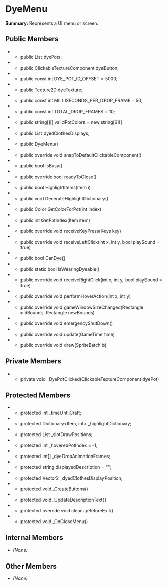 # DyeMenu

**Summary:** Represents a UI menu or screen.

## Public Members
- - public List<ClickableTextureComponent> dyePots;
- - public ClickableTextureComponent dyeButton;
- - public const int DYE_POT_ID_OFFSET = 5000;
- - public Texture2D dyeTexture;
- - public const int MILLISECONDS_PER_DROP_FRAME = 50;
- - public const int TOTAL_DROP_FRAMES = 10;
- - public string[][] validPotColors = new string[6][]
- - public List<ClickableTextureComponent> dyedClothesDisplays;
- - public DyeMenu()
- - public override void snapToDefaultClickableComponent()
- - public bool IsBusy()
- - public override bool readyToClose()
- - public bool HighlightItems(Item i)
- - public void GenerateHighlightDictionary()
- - public Color GetColorForPot(int index)
- - public int GetPotIndex(Item item)
- - public override void receiveKeyPress(Keys key)
- - public override void receiveLeftClick(int x, int y, bool playSound = true)
- - public bool CanDye()
- - public static bool IsWearingDyeable()
- - public override void receiveRightClick(int x, int y, bool playSound = true)
- - public override void performHoverAction(int x, int y)
- - public override void gameWindowSizeChanged(Rectangle oldBounds, Rectangle newBounds)
- - public override void emergencyShutDown()
- - public override void update(GameTime time)
- - public override void draw(SpriteBatch b)

## Private Members
- - private void _DyePotClicked(ClickableTextureComponent dyePot)

## Protected Members
- - protected int _timeUntilCraft;
- - protected Dictionary<Item, int> _highlightDictionary;
- - protected List<Vector2> _slotDrawPositions;
- - protected int _hoveredPotIndex = -1;
- - protected int[] _dyeDropAnimationFrames;
- - protected string displayedDescription = "";
- - protected Vector2 _dyedClothesDisplayPosition;
- - protected void _CreateButtons()
- - protected void _UpdateDescriptionText()
- - protected override void cleanupBeforeExit()
- - protected void _OnCloseMenu()

## Internal Members
- *(None)*

## Other Members
- *(None)*
